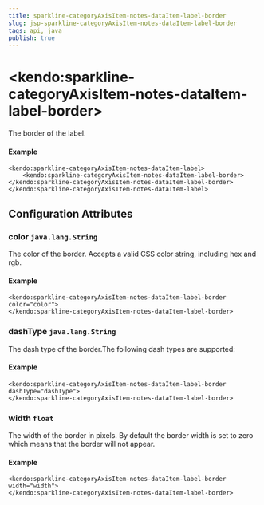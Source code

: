 ```yaml
---
title: sparkline-categoryAxisItem-notes-dataItem-label-border
slug: jsp-sparkline-categoryAxisItem-notes-dataItem-label-border
tags: api, java
publish: true
---
```


# \<kendo:sparkline-categoryAxisItem-notes-dataItem-label-border\>

The border of the label.

#### Example
    <kendo:sparkline-categoryAxisItem-notes-dataItem-label>
        <kendo:sparkline-categoryAxisItem-notes-dataItem-label-border></kendo:sparkline-categoryAxisItem-notes-dataItem-label-border>
    </kendo:sparkline-categoryAxisItem-notes-dataItem-label>

## Configuration Attributes

### color `java.lang.String`

The color of the border. Accepts a valid CSS color string, including hex and rgb.

#### Example
    <kendo:sparkline-categoryAxisItem-notes-dataItem-label-border color="color">
    </kendo:sparkline-categoryAxisItem-notes-dataItem-label-border>

### dashType `java.lang.String`

The dash type of the border.The following dash types are supported:

#### Example
    <kendo:sparkline-categoryAxisItem-notes-dataItem-label-border dashType="dashType">
    </kendo:sparkline-categoryAxisItem-notes-dataItem-label-border>

### width `float`

The width of the border in pixels. By default the border width is set to zero which means that the border will not appear.

#### Example
    <kendo:sparkline-categoryAxisItem-notes-dataItem-label-border width="width">
    </kendo:sparkline-categoryAxisItem-notes-dataItem-label-border>

